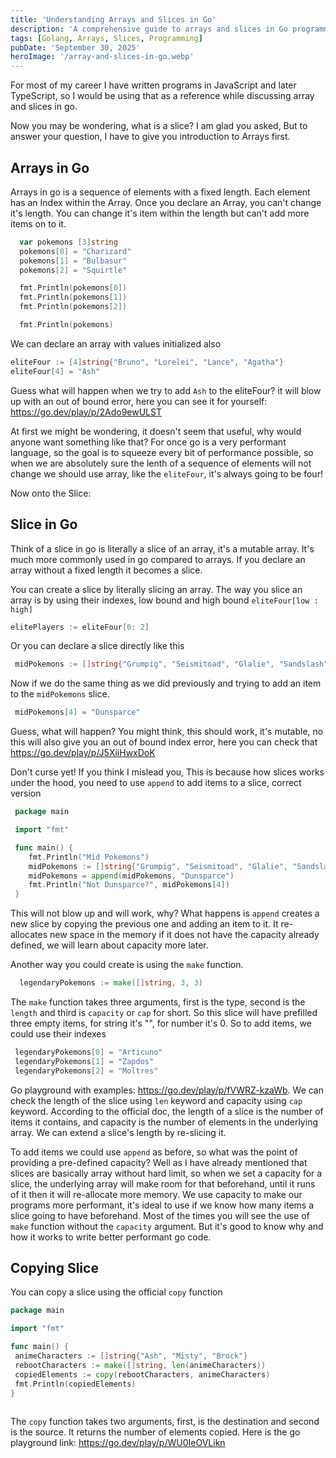 ```yaml
---
title: 'Understanding Arrays and Slices in Go'
description: 'A comprehensive guide to arrays and slices in Go programming language with examples.'
tags: [Golang, Arrays, Slices, Programming]
pubDate: 'September 30, 2025'
heroImage: '/array-and-slices-in-go.webp'
---
```

For most of my career I have written programs in JavaScript and later TypeScript, so I would be using that as a reference while discussing array and slices in go.

Now you may be wondering, what is a slice? I am glad you asked, But to answer your question, I have to give you introduction to Arrays first.

## Arrays in Go

Arrays in go is a sequence of elements with a fixed length. Each element has an Index within the Array. Once you declare an Array, you can't change it's length. You can change it's item within the length but can't add more items on to it.

```go
  var pokemons [3]string
  pokemons[0] = "Charizard"
  pokemons[1] = "Bulbasur"
  pokemons[2] = "Squirtle"

  fmt.Println(pokemons[0])
  fmt.Println(pokemons[1])
  fmt.Println(pokemons[2])

  fmt.Println(pokemons)

  ```

 We can declare an array with values initialized also

 ```go
 eliteFour := [4]string{"Bruno", "Lorelei", "Lance", "Agatha"}
 eliteFour[4] = "Ash"
```

Guess what will happen when we try to add `Ash` to the eliteFour? it will blow up with an out of bound error, here you can see it for yourself: <https://go.dev/play/p/2Ado9ewULST>

At first we might be wondering, it doesn't seem that useful, why would anyone want something like that? For once go is a very performant language, so the goal is to squeeze every bit of performance possible, so when we are absolutely sure the lenth of a sequence of elements will not change we should use array, like the `eliteFour`, it's always going to be four!

Now onto the Slice:

## Slice in Go

Think of a slice in go is literally a slice of an array, it's a mutable array.  It's much more commonly used in go compared to arrays. If you declare an array without a fixed length it becomes a slice.

You can create a slice by literally slicing an array. The way you slice an array is by using their indexes, low bound and high bound `eliteFour[low : high]`

```go
elitePlayers := eliteFour[0: 2]
```

Or you can declare a slice directly like this

```go
 midPokemons := []string{"Grumpig", "Seismitoad", "Glalie", "Sandslash"}
```

Now if we do the same thing as we did previously and trying to add an item to the `midPokemons` slice.

```go
 midPokemons[4] = "Dunsparce"
```

Guess, what will happen? You might think, this should work, it's mutable, no this will also give you an out of bound index error, here you can check that <https://go.dev/play/p/J5XiiHwxDoK>

Don't curse yet! If you think I mislead you, This is because how slices works under the hood,  you need to use `append`  to add items to a slice, correct version

```go
 package main

 import "fmt"

 func main() {
    fmt.Println("Mid Pokemons")
    midPokemons := []string{"Grumpig", "Seismitoad", "Glalie", "Sandslash"}
    midPokemons = append(midPokemons, "Dunsparce")
    fmt.Println("Not Dunsparce?", midPokemons[4])
 }
```

This will not blow up and will work, why? What happens is `append` creates a new slice by copying the previous one and adding an item to it. It re-allocates new space in the memory if it does not have the capacity already defined, we will learn about capacity more later.

Another way you could create is using the `make` function.

```go
  legendaryPokemons := make([]string, 3, 3) 
```

The `make` function takes three arguments, first is the type, second is the `length` and third is `capacity`  or `cap` for short. So this slice will have prefilled three empty items, for string it's "", for number it's 0. So to add items, we could use their indexes

```go
 legendaryPokemons[0] = "Articuno"
 legendaryPokemons[1] = "Zapdos"
 legendaryPokemons[2] = "Moltres"
```

Go playground with examples: <https://go.dev/play/p/fVWRZ-kzaWb>.
We can check the length of the slice using `len` keyword and capacity using `cap` keyword. According to the official doc, the length of a slice is the number of items it contains, and capacity is the number of elements in the underlying array. We can extend a slice's length by re-slicing it.

To add items we could use `append` as before, so what was the point of providing a pre-defined capacity? Well as I have already mentioned that slices are basically array without hard limit, so when we set a capacity for a slice, the underlying array will make room for that beforehand, until it runs of it then it will re-allocate more memory. We use capacity to make our programs more performant, it's ideal to use if we know how many items a slice going to have beforehand. Most of the times you will see the use of `make` function without the `capacity` argument. But it's good to know why and how it works to write better performant go code.

## Copying Slice

You can copy a slice using the official `copy` function

```go
package main

import "fmt"

func main() {
 animeCharacters := []string{"Ash", "Misty", "Brock"}
 rebootCharacters := make([]string, len(animeCharacters))
 copiedElements := copy(rebootCharacters, animeCharacters)
 fmt.Println(copiedElements)
}
 
```

The `copy` function takes two arguments, first, is the destination and second is the source. It returns the number of elements copied. Here is the go playground link: <https://go.dev/play/p/WU0IeOVLikn>
